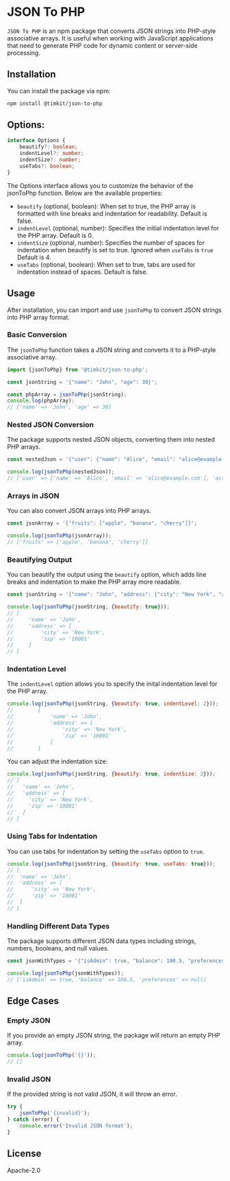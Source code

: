 # JSON To PHP

`JSON To PHP` is an npm package that converts JSON strings into PHP-style associative arrays. It is useful when working
with JavaScript applications that need to generate PHP code for dynamic content or server-side processing.

## Installation

You can install the package via npm:

```bash
npm install @timkit/json-to-php
```

## Options:

```typescript
interface Options {
    beautify?: boolean;
    indentLevel?: number;
    indentSize?: number;
    useTabs?: boolean;
}
```

The Options interface allows you to customize the behavior of the jsonToPhp function. Below are the available
properties:

* `beautify` (optional, boolean): When set to true, the PHP array is formatted with line breaks and indentation for
  readability. Default is false.
* `indentLevel` (optional, number): Specifies the initial indentation level for the PHP array. Default is 0.
* `indentSize` (optional, number): Specifies the number of spaces for indentation when beautify is set to true. Ignored
  when `useTabs` is `true` Default is 4.
* `useTabs` (optional, boolean): When set to true, tabs are used for indentation instead of spaces. Default is false.

## Usage

After installation, you can import and use `jsonToPhp` to convert JSON strings into PHP array format.

### Basic Conversion

The `jsonToPhp` function takes a JSON string and converts it to a PHP-style associative array.

```javascript
import {jsonToPhp} from '@timkit/json-to-php';

const jsonString = '{"name": "John", "age": 30}';

const phpArray = jsonToPhp(jsonString);
console.log(phpArray);
// ['name' => 'John', 'age' => 30]
```

### Nested JSON Conversion

The package supports nested JSON objects, converting them into nested PHP arrays.

```javascript
const nestedJson = '{"user": {"name": "Alice", "email": "alice@example.com"}, "active": true}';

console.log(jsonToPhp(nestedJson));
// ['user' => ['name' => 'Alice', 'email' => 'alice@example.com'], 'active' => true]
```

### Arrays in JSON

You can also convert JSON arrays into PHP arrays.

```javascript
const jsonArray = '{"fruits": ["apple", "banana", "cherry"]}';

console.log(jsonToPhp(jsonArray));
// ['fruits' => ['apple', 'banana', 'cherry']]
```

### Beautifying Output

You can beautify the output using the `beautify` option, which adds line breaks and indentation to make the PHP array
more readable.

```javascript
const jsonString = '{"name": "John", "address": {"city": "New York", "zip": "10001"}}';

console.log(jsonToPhp(jsonString, {beautify: true}));
// [
//     'name' => 'John',
//     'address' => [
//         'city' => 'New York',
//         'zip' => '10001'
//     ]
// ]
```

### Indentation Level

The `indentLevel` option allows you to specify the inital indentation level for the PHP array.

```javascript
console.log(jsonToPhp(jsonString, {beautify: true, indentLevel: 2}));
//        [
//            'name' => 'John',
//            'address' => [
//                'city' => 'New York',
//                'zip' => '10001'
//            ]
//        ]
```

You can adjust the indentation size:

```javascript
console.log(jsonToPhp(jsonString, {beautify: true, indentSize: 2}));
// [
//   'name' => 'John',
//   'address' => [
//     'city' => 'New York',
//     'zip' => '10001'
//   ]
// ]
```

### Using Tabs for Indentation

You can use tabs for indentation by setting the `useTabs` option to `true`.

```javascript
console.log(jsonToPhp(jsonString, {beautify: true, useTabs: true}));
// [
// 	'name' => 'John',
// 	'address' => [
// 		'city' => 'New York',
// 		'zip' => '10001'
// 	]
// ]
```

### Handling Different Data Types

The package supports different JSON data types including strings, numbers, booleans, and null values.

```javascript
const jsonWithTypes = '{"isAdmin": true, "balance": 100.5, "preferences": null}';

console.log(jsonToPhp(jsonWithTypes));
// ['isAdmin' => true, 'balance' => 100.5, 'preferences' => null]
```


## Edge Cases

### Empty JSON

If you provide an empty JSON string, the package will return an empty PHP array.

```javascript
console.log(jsonToPhp('{}'));
// []
```

### Invalid JSON

If the provided string is not valid JSON, it will throw an error.

```javascript
try {
    jsonToPhp('{invalid}');
} catch (error) {
    console.error('Invalid JSON format');
}
```

## License

Apache-2.0 